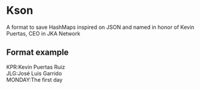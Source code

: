 # Kson
A format to save HashMaps inspired on JSON and named in honor of Kevin Puertas, CEO in JKA Network
## Format example
KPR:Kevin Puertas Ruiz  
JLG:José Luis Garrido  
MONDAY:The first day
